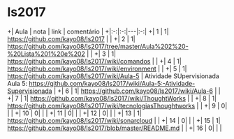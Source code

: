 # ls2017

+| Aula  | nota | link | comentário  |
+|:-:|:-:|---|:-:|
+| 1  |   1| https://github.com/kayo08/ls2017  |   |
+| 2  |   1| https://github.com/kayo08/ls2017/tree/master/Aula%202%20-%20Lista%201%20e%202  |   |
+| 3  |   1| https://github.com/kayo08/ls2017/wiki/comandos  |   |
+| 4  |   1| https://github.com/kayo08/ls2017/wiki/environment  |   |
+| 5  |   1| https://github.com/kayo08/ls2017/wiki/Aula-5  | Atividade SUpervisionada Aula 5: https://github.com/kayo08/ls2017/wiki/Aula-5:-Atividade-Supervisionada  |
+| 6  |   1| https://github.com/kayo08/ls2017/wiki/Aula-6  |   |
+| 7  |   1| https://github.com/kayo08/ls2017/wiki/ThoughtWorks  |   |
+| 8  |   1| https://github.com/kayo08/ls2017/wiki/tecnologiasThoughtworks  |   |
+| 9  |   0|   |   |
+| 10  |   0|   |   |
+| 11  |   0|   |   |
+| 12  |   0|   |   |
+| 13  |   1| https://github.com/kayo08/ls2017/wiki/sonarcloud  |   |
+| 14  |   0|   |   |
+| 15  |   1| https://github.com/kayo08/ls2017/blob/master/README.md  |   |
+| 16  |   0|   |   |
